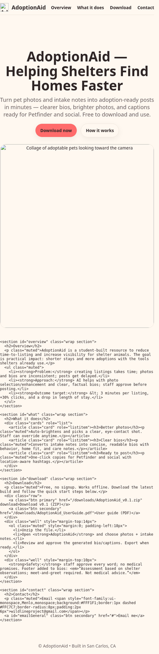 <!doctype html>
<html lang="en">
<head>
  <meta charset="utf-8" />
  <meta name="viewport" content="width=device-width,initial-scale=1" />
  <title>AdoptionAid — Helping Shelters Find Homes Faster</title>
  <meta name="description" content="AdoptionAid turns pet photos and intake notes into adoption‑ready listings in minutes. Free to download and use." />
  <meta name="theme-color" content="#FF6B6B" />
  <meta property="og:type" content="website" />
  <meta property="og:title" content="AdoptionAid — Helping Shelters Find Homes Faster" />
  <meta property="og:description" content="Create consistent, adoption‑ready listings in minutes with AI—staff approve every word. Free download." />
  <meta property="og:image" content="https://placekitten.com/1200/630" />
  <meta name="twitter:card" content="summary_large_image" />
  <style>
    :root{
      --bg:#FFF8F0; --ink:#2E2525; --muted:#6B5F5F; --card:#FFFFFF; --ring:#F0E6DC; --accent:#FF6B6B; --accent-2:#FFD166; --radius:18px;
    }
    *{box-sizing:border-box}
    html:focus-within{scroll-behavior:smooth}
    html,body{margin:0;padding:0;font-family:ui-sans-serif,system-ui,Segoe UI,Roboto,Helvetica,Arial;color:var(--ink);background:var(--bg)}
    a{color:inherit}

    .wrap{max-width:980px;margin:0 auto;padding:0 18px}
    .skip{position:absolute;left:-9999px;top:auto;width:1px;height:1px;overflow:hidden}
    .skip:focus{left:10px;top:10px;width:auto;height:auto;background:#fff;border:2px solid var(--ink);padding:8px 10px;border-radius:10px;z-index:1000}

    header{position:sticky;top:0;z-index:10;background:rgba(255,248,240,.92);backdrop-filter:saturate(1.05) blur(6px);border-bottom:1px solid var(--ring)}
    .h-inner{display:flex;align-items:center;justify-content:space-between;padding:10px 0}
    .logo{display:flex;align-items:center;gap:10px;font-weight:800;font-size:18px}
    .logo img{height:28px;width:auto;display:block}
    nav a{margin-left:16px;font-weight:600;font-size:14px;text-decoration:none}

    .hero{padding:56px 0 24px;text-align:center}
    h1{font-size:clamp(28px,4.6vw,44px);line-height:1.08;margin:0 0 10px}
    h2{font-size:clamp(20px,2.6vw,28px);line-height:1.2;margin:0 0 6px}
    .lead{color:var(--muted);font-size:clamp(16px,2.2vw,18px);max-width:720px;margin:0 auto}
    .row{display:flex;gap:12px;flex-wrap:wrap;justify-content:center;margin-top:18px}

    .btn{display:inline-flex;align-items:center;gap:8px;border:1px solid var(--ring);border-radius:999px;padding:12px 16px;font-weight:800;cursor:pointer;text-decoration:none;box-shadow:0 6px 20px rgba(0,0,0,.06)}
    .btn:focus-visible{outline:3px solid var(--accent-2);outline-offset:2px}
    .btn.primary{background:var(--accent);color:var(--ink)}
    .btn.secondary{background:#0000;color:var(--ink)}

    .hero-img{margin:22px auto 0;max-width:860px;border-radius:20px;border:1px solid var(--ring);overflow:hidden}
    .hero-img img{width:100%;display:block}

    .section{padding:30px 0}
    .muted{color:var(--muted)}

    .cards{display:grid;grid-template-columns:1fr;gap:14px;margin-top:12px}
    @media(min-width:860px){.cards{grid-template-columns:repeat(3,1fr)}}
    .card{background:var(--card);border:1px solid var(--ring);border-radius:var(--radius);padding:16px}
    .card h3{margin:4px 0 8px;font-size:18px}

    .well{background:#FFF1F1;border:1px dashed #FFC7C7;border-radius:16px;padding:14px}

    footer{padding:40px 0 70px;text-align:center;color:var(--muted)}

    @media (prefers-reduced-motion: reduce){*{scroll-behavior:auto} .h-inner{backdrop-filter:none}}
  </style>
</head>
<body>
  <a class="skip" href="#main">Skip to content</a>
  <header role="banner">
    <div class="wrap h-inner">
      <div class="logo" aria-label="AdoptionAid home">
        <img src="logo.png" alt="AdoptionAid logo" loading="lazy">
        <span aria-hidden="true">AdoptionAid</span>
      </div>
      <nav aria-label="Primary">
        <a href="#overview">Overview</a>
        <a href="#what">What it does</a>
        <a href="#download">Download</a>
        <a href="#contact">Contact</a>
      </nav>
    </div>
  </header>

  <main id="main">
    <section class="hero wrap" id="top">
      <h1>AdoptionAid — Helping Shelters Find Homes Faster</h1>
      <p class="lead">Turn pet photos and intake notes into adoption‑ready posts in minutes — clearer bios, brighter photos, and captions ready for Petfinder and social. Free to download and use.</p>
      <div class="row" role="group" aria-label="Primary calls to action">
        <a class="btn primary" href="#download" aria-describedby="dl-desc">Download now</a>
        <a class="btn secondary" href="#what">How it works</a>
      </div>
      <p id="dl-desc" class="visually-hidden" hidden>Free download, no signup.</p>
      <figure class="hero-img">
        <img src="https://placekitten.com/1200/600" alt="Collage of adoptable pets looking toward the camera" width="1200" height="600">
      </figure>
    </section>

    <section id="overview" class="wrap section">
      <h2>Overview</h2>
      <p class="muted">AdoptionAid is a student‑built resource to reduce time‑to‑listing and increase visibility for shelter animals. The goal is practical impact: shorter stays and more adoptions with the tools shelters already use.</p>
      <ul class="muted">
        <li><strong>Problem:</strong> creating listings takes time; photos and bios are inconsistent; posts get delayed.</li>
        <li><strong>Approach:</strong> AI helps with photo selection/enhancement and clear, factual bios; staff approve before posting.</li>
        <li><strong>Outcome target:</strong> &lt; 3 minutes per listing, +30% clicks, and a drop in length of stay.</li>
      </ul>
    </section>

    <section id="what" class="wrap section">
      <h2>What it does</h2>
      <div class="cards" role="list">
        <article class="card" role="listitem"><h3>Better photos</h3><p class="muted">Auto‑brightens and picks a clear, eye‑contact shot. Staff can override anytime.</p></article>
        <article class="card" role="listitem"><h3>Clear bios</h3><p class="muted">Converts intake notes into concise, readable bios with behavior, home fit, and care notes.</p></article>
        <article class="card" role="listitem"><h3>Ready to post</h3><p class="muted">One‑click copies for Petfinder and social with location‑aware hashtags.</p></article>
      </div>
    </section>

    <section id="download" class="wrap section">
      <h2>Download</h2>
      <p class="muted">Free, no signup. Works offline. Download the latest build and follow the quick start steps below.</p>
      <div class="row">
        <a class="btn primary" href="/downloads/AdoptionAid_v0.1.zip" download>Download v0.1 (ZIP)</a>
        <a class="btn secondary" href="/downloads/AdoptionAid_UserGuide.pdf">User guide (PDF)</a>
      </div>
      <div class="well" style="margin-top:14px">
        <ol class="muted" style="margin:0; padding-left:18px">
          <li>Unzip the file.</li>
          <li>Open <strong>AdoptionAid</strong> and choose photos + intake notes.</li>
          <li>Review and approve the generated bio/captions. Export when ready.</li>
        </ol>
      </div>
      <div class="well" style="margin-top:10px">
        <strong>Safety:</strong> staff approve every word; no medical promises. Footer added to bios: <em>“Assessment based on shelter observations; meet‑and‑greet required. Not medical advice.”</em>
      </div>
    </section>

    <section id="contact" class="wrap section">
      <h2>Contact</h2>
      <p class="muted">Email <span style="font-family:ui-monospace,Menlo,monospace;background:#FFF1F1;border:1px dashed #FFC7C7;border-radius:8px;padding:2px 6px">wildlineproject@gmail.com</span></p>
      <a id="emailGeneral" class="btn secondary" href="#">Email me</a>
    </section>
  </main>

  <footer role="contentinfo">
    <p>© <span id="y"></span> AdoptionAid • Built in San Carlos, CA</p>
  </footer>

  <script type="application/ld+json">
  {
    "@context": "https://schema.org",
    "@type": "Organization",
    "name": "AdoptionAid",
    "url": "https://example.org/",
    "email": "wildlineproject@gmail.com",
    "description": "AdoptionAid helps animal shelters produce adoption‑ready listings quickly.",
    "logo": "https://example.org/logo.png"
  }
  </script>
  <script>
    document.getElementById('y').textContent = new Date().getFullYear();
    const YOUR_EMAIL = 'wildlineproject@gmail.com';
    function buildMailTo(subject, body){
      return 'mailto:'+encodeURIComponent(YOUR_EMAIL)+'?subject='+encodeURIComponent(subject)+'&body='+encodeURIComponent(body);
    }
    const genBtn = document.getElementById('emailGeneral');
    if(genBtn){
      genBtn.href = buildMailTo('AdoptionAid question', 'Hi! I have a question about AdoptionAid:');
    }
  </script>
</body>
</html>
